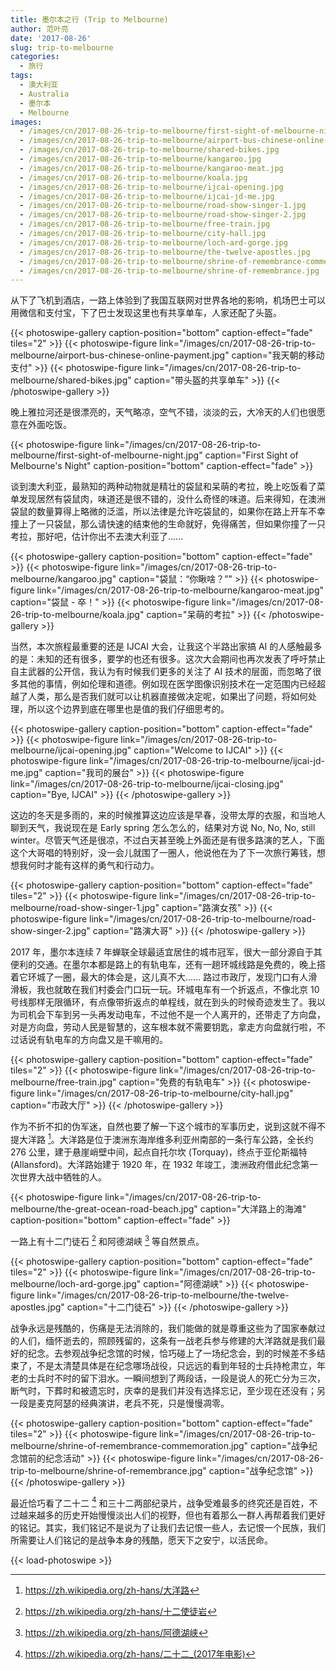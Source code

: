 ```yaml
---
title: 墨尔本之行 (Trip to Melbourne)
author: 范叶亮
date: '2017-08-26'
slug: trip-to-melbourne
categories:
  - 旅行
tags:
  - 澳大利亚
  - Australia
  - 墨尔本
  - Melbourne
images:
  - /images/cn/2017-08-26-trip-to-melbourne/first-sight-of-melbourne-night.jpg
  - /images/cn/2017-08-26-trip-to-melbourne/airport-bus-chinese-online-payment.jpg
  - /images/cn/2017-08-26-trip-to-melbourne/shared-bikes.jpg
  - /images/cn/2017-08-26-trip-to-melbourne/kangaroo.jpg
  - /images/cn/2017-08-26-trip-to-melbourne/kangaroo-meat.jpg
  - /images/cn/2017-08-26-trip-to-melbourne/koala.jpg
  - /images/cn/2017-08-26-trip-to-melbourne/ijcai-opening.jpg
  - /images/cn/2017-08-26-trip-to-melbourne/ijcai-jd-me.jpg
  - /images/cn/2017-08-26-trip-to-melbourne/road-show-singer-1.jpg
  - /images/cn/2017-08-26-trip-to-melbourne/road-show-singer-2.jpg
  - /images/cn/2017-08-26-trip-to-melbourne/free-train.jpg
  - /images/cn/2017-08-26-trip-to-melbourne/city-hall.jpg
  - /images/cn/2017-08-26-trip-to-melbourne/loch-ard-gorge.jpg
  - /images/cn/2017-08-26-trip-to-melbourne/the-twelve-apostles.jpg
  - /images/cn/2017-08-26-trip-to-melbourne/shrine-of-remembrance-commemoration.jpg
  - /images/cn/2017-08-26-trip-to-melbourne/shrine-of-remembrance.jpg
---
```


从下了飞机到酒店，一路上体验到了我国互联网对世界各地的影响，机场巴士可以用微信和支付宝，下了巴士发现这里也有共享单车，人家还配了头盔。

{{< photoswipe-gallery caption-position="bottom" caption-effect="fade" tiles="2" >}}
{{< photoswipe-figure link="/images/cn/2017-08-26-trip-to-melbourne/airport-bus-chinese-online-payment.jpg" caption="我天朝的移动支付" >}}
{{< photoswipe-figure link="/images/cn/2017-08-26-trip-to-melbourne/shared-bikes.jpg" caption="带头盔的共享单车" >}}
{{< /photoswipe-gallery >}}

晚上雅拉河还是很漂亮的，天气略凉，空气不错，淡淡的云，大冷天的人们也很愿意在外面吃饭。

{{< photoswipe-figure link="/images/cn/2017-08-26-trip-to-melbourne/first-sight-of-melbourne-night.jpg" caption="First Sight of Melbourne's Night" caption-position="bottom" caption-effect="fade" >}}

谈到澳大利亚，最熟知的两种动物就是精壮的袋鼠和呆萌的考拉，晚上吃饭看了菜单发现居然有袋鼠肉，味道还是很不错的，没什么奇怪的味道。后来得知，在澳洲袋鼠的数量算得上略微的泛滥，所以法律是允许吃袋鼠的，如果你在路上开车不幸撞上了一只袋鼠，那么请快速的结束他的生命就好，免得痛苦，但如果你撞了一只考拉，那好吧，估计你出不去澳大利亚了......

{{< photoswipe-gallery caption-position="bottom" caption-effect="fade" >}}
{{< photoswipe-figure link="/images/cn/2017-08-26-trip-to-melbourne/kangaroo.jpg" caption="袋鼠：“你瞅啥？”" >}}
{{< photoswipe-figure link="/images/cn/2017-08-26-trip-to-melbourne/kangaroo-meat.jpg" caption="袋鼠 - 卒！" >}}
{{< photoswipe-figure link="/images/cn/2017-08-26-trip-to-melbourne/koala.jpg" caption="呆萌的考拉" >}}
{{< /photoswipe-gallery >}}

当然，本次旅程最重要的还是 IJCAI 大会，让我这个半路出家搞 AI 的人感触最多的是：未知的还有很多，要学的也还有很多。这次大会期间也再次发表了呼吁禁止自主武器的公开信，我认为有时候我们更多的关注了 AI 技术的层面，而忽略了很多其他的事情，例如伦理和道德。例如现在医学图像识别技术在一定范围内已经超越了人类，那么是否我们就可以让机器直接做决定呢，如果出了问题，将如何处理，所以这个边界到底在哪里也是值的我们仔细思考的。

{{< photoswipe-gallery caption-position="bottom" caption-effect="fade" >}}
{{< photoswipe-figure link="/images/cn/2017-08-26-trip-to-melbourne/ijcai-opening.jpg" caption="Welcome to IJCAI" >}}
{{< photoswipe-figure link="/images/cn/2017-08-26-trip-to-melbourne/ijcai-jd-me.jpg" caption="我司的展台" >}}
{{< photoswipe-figure link="/images/cn/2017-08-26-trip-to-melbourne/ijcai-closing.jpg" caption="Bye, IJCAI" >}}
{{< /photoswipe-gallery >}}

这边的冬天是多雨的，来的时候推算这边应该是早春，没带太厚的衣服，和当地人聊到天气，我说现在是 Early spring 怎么怎么的，结果对方说 No, No, No, still winter。尽管天气还是很凉，不过白天甚至晚上外面还是有很多路演的艺人，下面这个大哥唱的特别好，没一会儿就围了一圈人，他说他在为了下一次旅行筹钱，想想我何时才能有这样的勇气和行动力。

{{< photoswipe-gallery caption-position="bottom" caption-effect="fade" tiles="2" >}}
{{< photoswipe-figure link="/images/cn/2017-08-26-trip-to-melbourne/road-show-singer-1.jpg" caption="路演女孩" >}}
{{< photoswipe-figure link="/images/cn/2017-08-26-trip-to-melbourne/road-show-singer-2.jpg" caption="路演大哥" >}}
{{< /photoswipe-gallery >}}

2017 年，墨尔本连续 7 年蝉联全球最适宜居住的城市冠军，很大一部分源自于其便利的交通。在墨尔本都是路上的有轨电车，还有一趟环城线路是免费的，晚上搭着它环城了一圈，最大的体会是，这儿真不大...... 路过市政厅，发现门口有人滑滑板，我也就敢在我们村委会门口玩一玩。环城电车有一个折返点，不像北京 10 号线那样无限循环，有点像带折返点的单程线，就在到头的时候奇迹发生了。我以为司机会下车到另一头再发动电车，不过他不是一个人离开的，还带走了方向盘，对是方向盘，劳动人民是智慧的，这车根本就不需要钥匙，拿走方向盘就行啦，不过话说有轨电车的方向盘又是干嘛用的。

{{< photoswipe-gallery caption-position="bottom" caption-effect="fade" tiles="2" >}}
{{< photoswipe-figure link="/images/cn/2017-08-26-trip-to-melbourne/free-train.jpg" caption="免费的有轨电车" >}}
{{< photoswipe-figure link="/images/cn/2017-08-26-trip-to-melbourne/city-hall.jpg" caption="市政大厅" >}}
{{< /photoswipe-gallery >}}

作为不折不扣的伪军迷，自然也要了解一下这个城市的军事历史，说到这就不得不提大洋路 [^the-great-ocean-road]。大洋路是位于澳洲东海岸维多利亚州南部的一条行车公路，全长约 276 公里，建于悬崖峭壁中间，起点自托尔坎 (Torquay)，终点于亚伦斯福特 (Allansford)。大洋路始建于 1920 年，在 1932 年竣工，澳洲政府借此纪念第一次世界大战中牺牲的人。

{{< photoswipe-figure link="/images/cn/2017-08-26-trip-to-melbourne/the-great-ocean-road-beach.jpg" caption="大洋路上的海滩" caption-position="bottom" caption-effect="fade" >}}

一路上有十二门徒石 [^the-twelve-apostles] 和阿德湖峡 [^loch-ard-gorge] 等自然景点。

{{< photoswipe-gallery caption-position="bottom" caption-effect="fade" tiles="2" >}}
{{< photoswipe-figure link="/images/cn/2017-08-26-trip-to-melbourne/loch-ard-gorge.jpg" caption="阿德湖峡" >}}
{{< photoswipe-figure link="/images/cn/2017-08-26-trip-to-melbourne/the-twelve-apostles.jpg" caption="十二门徒石" >}}
{{< /photoswipe-gallery >}}

战争永远是残酷的，伤痛是无法消除的，我们能做的就是尊重这些为了国家奉献过的人们，缅怀逝去的，照顾残留的，这条有一战老兵参与修建的大洋路就是我们最好的纪念。去参观战争纪念馆的时候，恰巧碰上了一场纪念会，到的时候差不多结束了，不是太清楚具体是在纪念哪场战役，只远远的看到年轻的士兵持枪肃立，年老的士兵时不时的留下泪水。一瞬间想到了两段话，一段是说人的死亡分为三次，断气时，下葬时和被遗忘时，庆幸的是我们并没有选择忘记，至少现在还没有；另一段是麦克阿瑟的经典演讲，老兵不死，只是慢慢凋零。

{{< photoswipe-gallery caption-position="bottom" caption-effect="fade" tiles="2" >}}
{{< photoswipe-figure link="/images/cn/2017-08-26-trip-to-melbourne/shrine-of-remembrance-commemoration.jpg" caption="战争纪念馆前的纪念活动" >}}
{{< photoswipe-figure link="/images/cn/2017-08-26-trip-to-melbourne/shrine-of-remembrance.jpg" caption="战争纪念馆" >}}
{{< /photoswipe-gallery >}}

最近恰巧看了二十二 [^twenty-two] 和三十二两部纪录片，战争受难最多的终究还是百姓，不过越来越多的历史开始慢慢淡出人们的视野，但也有着那么一群人再帮着我们更好的铭记。其实，我们铭记不是说为了让我们去记恨一些人，去记恨一个民族，我们所需要让人们铭记的是战争本身的残酷，愿天下之安宁，以活民命。

[^the-great-ocean-road]: <https://zh.wikipedia.org/zh-hans/大洋路>

[^the-twelve-apostles]: <https://zh.wikipedia.org/zh-hans/十二使徒岩>

[^loch-ard-gorge]: <https://zh.wikipedia.org/zh-hans/阿德湖峡>

[^twenty-two]: <https://zh.wikipedia.org/zh-hans/二十二_(2017年电影)>

{{< load-photoswipe >}}
